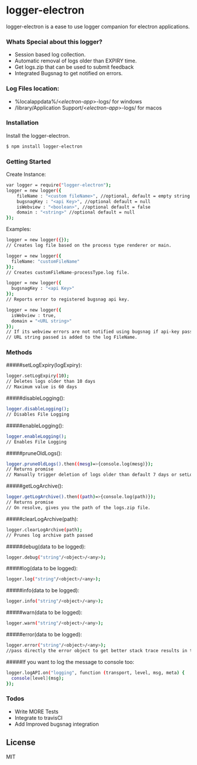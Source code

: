 # logger-electron

logger-electron is a ease to use logger companion for electron applications.

### Whats Special about this logger?
  - Session based log collection.
  - Automatic removal of logs older than EXPIRY time.
  - Get logs.zip that can be used to submit feedback
  - Integrated Bugsnag to get notified on errors.

### Log Files location:
  - %localappdata%/<*electron-app*>-logs/ for windows
  - <user>/library/Application Support/<*electron-app*>-logs/ for macos

### Installation

Install the logger-electron.

```sh
$ npm install logger-electron
```

### Getting Started

Create Instance:
```sh
var logger = require("logger-electron");
logger = new logger({
    fileName : "<custom fileName>", //optional, default = empty string
    bugsnagKey : "<api Key>", //optional default = null
    isWebview : "<boolean>", //optional default = false
    domain : "<string>" //optional default = null
});
```

Examples:

```sh
logger = new logger({});
// Creates log file based on the process type renderer or main.

logger = new logger({
  fileName: "customFileName"
});
// Creates customFileName-processType.log file.

logger = new logger({
  bugsnagKey : "<api Key>"
});
// Reports error to registered bugsnag api key.

logger = new logger({
  isWebview : true, 
  domain = "<URL string>"
});
// If its webview errors are not notified using bugsnag if api-key passed.
// URL string passed is added to the log FileName.  
```

### Methods

#####setLogExpiry(logExpiry):
```sh
logger.setLogExpiry(10);
// Deletes logs older than 10 days
// Maximum value is 60 days
```

#####disableLogging():
```sh
logger.disableLogging();
// Disables File Logging
```

#####enableLogging():
```sh
logger.enableLogging();
// Enables File Logging
```

#####pruneOldLogs():
```sh
logger.pruneOldLogs().then((mesg)=>{console.log(mesg)});
// Returns promise
// Manually trigger deletion of logs older than default 7 days or setLogExpiry(logExpiry) days
```

#####getLogArchive():
```sh
logger.getLogArchive().then((path)=>{console.log(path)});
// Returns promise
// On resolve, gives you the path of the logs.zip file.
```

#####clearLogArchive(path):
```sh
logger.clearLogArchive(path);
// Prunes log archive path passed
```

#####debug(data to be logged):
```sh
logger.debug("string"/<object>/<any>);
```

#####log(data to be logged):
```sh
logger.log("string"/<object>/<any>);
```

#####info(data to be logged):
```sh
logger.info("string"/<object>/<any>);
```

#####warn(data to be logged):
```sh
logger.warn("string"/<object>/<any>);
```

#####error(data to be logged):
```sh
logger.error("string"/<object>/<any>);
//pass directly the error object to get better stack trace results in the bugsnag.
```

#####If you want to log the message to console too:

```sh
logger.logAPI.on("logging", function (transport, level, msg, meta) {
  console[level](msg);
});
```

### Todos

 - Write MORE Tests
 - Integrate to travisCI
 - Add Improved bugsnag integration

License
----

MIT
